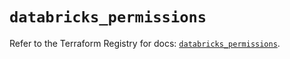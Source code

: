 # `databricks_permissions`

Refer to the Terraform Registry for docs: [`databricks_permissions`](https://registry.terraform.io/providers/databricks/databricks/1.41.0/docs/resources/permissions).
